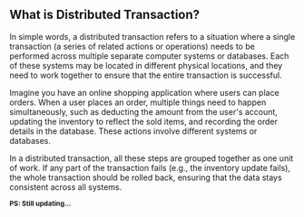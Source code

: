 ##	What is Distributed Transaction?

In simple words, a distributed transaction refers to a situation where a single transaction (a series of related actions or operations) needs to be performed across multiple separate computer systems or databases. Each of these systems may be located in different physical locations, and they need to work together to ensure that the entire transaction is successful.

Imagine you have an online shopping application where users can place orders. When a user places an order, multiple things need to happen simultaneously, such as deducting the amount from the user's account, updating the inventory to reflect the sold items, and recording the order details in the database. These actions involve different systems or databases.

In a distributed transaction, all these steps are grouped together as one unit of work. If any part of the transaction fails (e.g., the inventory update fails), the whole transaction should be rolled back, ensuring that the data stays consistent across all systems.


<sub> **PS: Still updating...** </sub>
